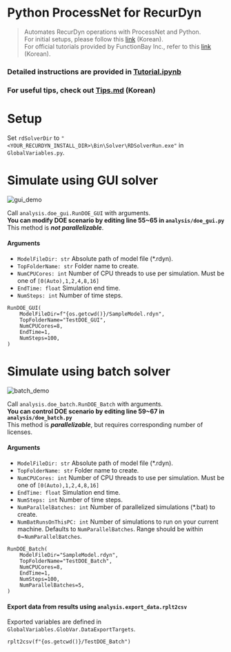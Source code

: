 # Python ProcessNet for RecurDyn
> Automates RecurDyn operations with ProcessNet and Python.  
For initial setups, please follow this [link](http://www.safetyman.kr/processnet-python-%ec%82%ac%ec%9a%a9%eb%b2%95/) (Korean).    
For official tutorials provided by FunctionBay Inc., refer to this [link](https://www.youtube.com/watch?v=QjCFDidGmHo) (Korean).


### Detailed instructions are provided in [Tutorial.ipynb](https://github.com/hyeonbeenlee/RecurDynPython/blob/main/Tutorial.ipynb)
### For useful tips, check out [Tips.md](https://github.com/hyeonbeenlee/RecurDynPython/blob/main/Tips.md) (Korean)
# Setup
Set `rdSolverDir` to `"<YOUR_RECURDYN_INSTALL_DIR>\Bin\Solver\RDSolverRun.exe"` in `GlobalVariables.py`.

# Simulate using GUI solver
![gui_demo](https://github.com/hyeonbeenlee/RecurDynPython/assets/78078652/fc98aef7-bc89-43e6-9415-4245846be155)

Call `analysis.doe_gui.RunDOE_GUI` with arguments.  
**You can modify DOE scenario by editing line 55~65 in `analysis/doe_gui.py`**  
This method is **_not parallelizable_**.

#### Arguments

- `ModelFileDir: str` Absolute path of model file (\*.rdyn).
- `TopFolderName: str` Folder name to create.
- `NumCPUCores: int` Number of CPU threads to use per simulation. Must be one of `[0(Auto),1,2,4,8,16]`
- `EndTime: float` Simulation end time.
- `NumSteps: int` Number of time steps.

```
RunDOE_GUI(
    ModelFileDir=f"{os.getcwd()}/SampleModel.rdyn",
    TopFolderName="TestDOE_GUI",
    NumCPUCores=8,
    EndTime=1,
    NumSteps=100,
)
```

# Simulate using batch solver
![batch_demo](https://github.com/hyeonbeenlee/RecurDynPython/assets/78078652/62b8ddea-f3a2-438a-a322-77b9e1c2b7ec)

Call `analysis.doe_batch.RunDOE_Batch` with arguments.  
**You can control DOE scenario by editing line 59~67 in `analysis/doe_batch.py`**  
This method is **_parallelizable_**, but requires corresponding number of licenses.

#### Arguments

- `ModelFileDir: str` Absolute path of model file (\*.rdyn).
- `TopFolderName: str` Folder name to create.
- `NumCPUCores: int` Number of CPU threads to use per simulation. Must be one of `[0(Auto),1,2,4,8,16]`
- `EndTime: float` Simulation end time.
- `NumSteps: int` Number of time steps.
- `NumParallelBatches: int` Number of parallelized simulations (\*.bat) to create.
- `NumBatRunsOnThisPC: int` Number of simulations to run on your current machine. Defaults to `NumParallelBatches`. Range should be within `0`~`NumParallelBatches`.

```
RunDOE_Batch(
    ModelFileDir="SampleModel.rdyn",
    TopFolderName="TestDOE_Batch",
    NumCPUCores=8,
    EndTime=1,
    NumSteps=100,
    NumParallelBatches=5,
)
```
#### Export data from results using `analysis.export_data.rplt2csv`
Exported variables are defined in ```GlobalVariables.GlobVar.DataExportTargets```.
```
rplt2csv(f"{os.getcwd()}/TestDOE_Batch")
```
